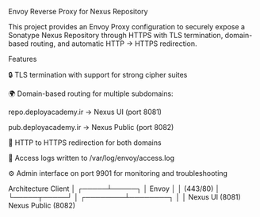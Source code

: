 Envoy Reverse Proxy for Nexus Repository

This project provides an Envoy Proxy configuration to securely expose a Sonatype Nexus Repository
 through HTTPS with TLS termination, domain-based routing, and automatic HTTP → HTTPS redirection.

Features

🔒 TLS termination with support for strong cipher suites

🌍 Domain-based routing for multiple subdomains:

repo.deployacademy.ir → Nexus UI (port 8081)

pub.deployacademy.ir → Nexus Public (port 8082)

🔁 HTTP to HTTPS redirection for both domains

📜 Access logs written to /var/log/envoy/access.log

⚙️ Admin interface on port 9901 for monitoring and troubleshooting

Architecture
        Client
          │
    ┌─────┴─────┐
    │   Envoy   │
    │ (443/80)  │
    └─────┬─────┘
          │
 ┌────────┴────────┐
 │                 │
Nexus UI (8081)   Nexus Public (8082)
